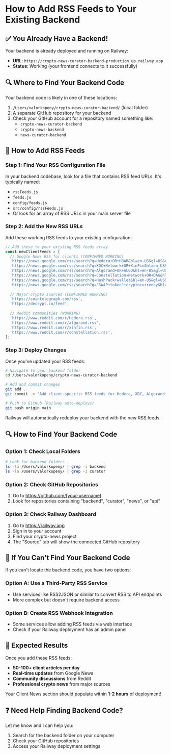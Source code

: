 # How to Add RSS Feeds to Your Existing Backend

## ✅ You Already Have a Backend!

Your backend is already deployed and running on Railway:
- **URL**: `https://crypto-news-curator-backend-production.up.railway.app`
- **Status**: Working (your frontend connects to it successfully)

## 🔍 Where to Find Your Backend Code

Your backend code is likely in one of these locations:
1. `/Users/valorkopeny/crypto-news-curator-backend/` (local folder)
2. A separate GitHub repository for your backend
3. Check your GitHub account for a repository named something like:
   - `crypto-news-curator-backend`
   - `crypto-news-backend`  
   - `news-curator-backend`

## 📝 How to Add RSS Feeds

### Step 1: Find Your RSS Configuration File

In your backend codebase, look for a file that contains RSS feed URLs. It's typically named:
- `rssFeeds.js`
- `feeds.js`
- `config/feeds.js`
- `src/config/rssFeeds.js`
- Or look for an array of RSS URLs in your main server file

### Step 2: Add the New RSS URLs

Add these working RSS feeds to your existing configuration:

```javascript
// Add these to your existing RSS feeds array
const newClientFeeds = [
  // Google News RSS for clients (CONFIRMED WORKING)
  'https://news.google.com/rss/search?q=Hedera+OR+HBAR&hl=en-US&gl=US&ceid=US:en',
  'https://news.google.com/rss/search?q=XDC+Network+OR+XinFin&hl=en-US&gl=US&ceid=US:en',
  'https://news.google.com/rss/search?q=Algorand+OR+ALGO&hl=en-US&gl=US&ceid=US:en',
  'https://news.google.com/rss/search?q=Constellation+Network+OR+DAG&hl=en-US&gl=US&ceid=US:en',
  'https://news.google.com/rss/search?q=HashPack+wallet&hl=en-US&gl=US&ceid=US:en',
  'https://news.google.com/rss/search?q="SWAP+token"+cryptocurrency&hl=en-US&gl=US&ceid=US:en',
  
  // Major crypto sources (CONFIRMED WORKING)
  'https://cointelegraph.com/rss',
  'https://decrypt.co/feed',
  
  // Reddit communities (WORKING)
  'https://www.reddit.com/r/Hedera.rss',
  'https://www.reddit.com/r/algorand.rss',
  'https://www.reddit.com/r/xinfin.rss',
  'https://www.reddit.com/r/constellation.rss',
];
```

### Step 3: Deploy Changes

Once you've updated your RSS feeds:

```bash
# Navigate to your backend folder
cd /Users/valorkopeny/crypto-news-curator-backend

# Add and commit changes
git add .
git commit -m "Add client-specific RSS feeds for Hedera, XDC, Algorand, Constellation, HashPack"

# Push to GitHub (Railway auto-deploys)
git push origin main
```

Railway will automatically redeploy your backend with the new RSS feeds.

## 🔍 How to Find Your Backend Code

### Option 1: Check Local Folders
```bash
# Look for backend folders
ls -la /Users/valorkopeny/ | grep -i backend
ls -la /Users/valorkopeny/ | grep -i curator
```

### Option 2: Check GitHub Repositories
1. Go to https://github.com/[your-username]
2. Look for repositories containing "backend", "curator", "news", or "api"

### Option 3: Check Railway Dashboard
1. Go to https://railway.app
2. Sign in to your account  
3. Find your crypto-news project
4. The "Source" tab will show the connected GitHub repository

## 🚨 If You Can't Find Your Backend Code

If you can't locate the backend code, you have two options:

### Option A: Use a Third-Party RSS Service
- Use services like RSS2JSON or similar to convert RSS to API endpoints
- More complex but doesn't require backend access

### Option B: Create RSS Webhook Integration  
- Some services allow adding RSS feeds via web interface
- Check if your Railway deployment has an admin panel

## 🎯 Expected Results

Once you add these RSS feeds:
- **50-100+ client articles per day**
- **Real-time updates** from Google News
- **Community discussions** from Reddit
- **Professional crypto news** from major sources

Your Client News section should populate within **1-2 hours** of deployment!

## ❓ Need Help Finding Backend Code?

Let me know and I can help you:
1. Search for the backend folder on your computer
2. Check your GitHub repositories
3. Access your Railway deployment settings